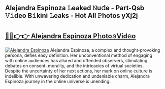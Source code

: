 ## Alejandra Espinoza 𝙻eaked 𝙽u𝚍e - Part-Qsb 𝚅𝚒deo B𝚒kini 𝙻eaks - Hot All 𝙿hotos yXj2j

# <h2><a href="http://ld59z7.urlbe.top/?page=Alejandra+Espinoza">🔗🔗👉👉 Alejandra Espinoza P𝚑oto𝚜Vid𝚎o</a></h2>

[![Alejandra Espinoza](https://i.imgur.com/eBuTRDB.gif)](http://ld59z7.urlbe.top/?page=Alejandra+Espinoza)
Alejandra Espinoza, a complex and thought-provoking persona, defies easy definition. Her unconventional method of engaging with online audiences has allured and offended observers, stimulating debates on consent, morality, and the intricacies of virtual societies. Despite the uncertainty of her next actions, her mark on online culture is indelible. With unwavering dedication and undeniable charm, Alejandra Espinoza journey in the online universe is unending.
